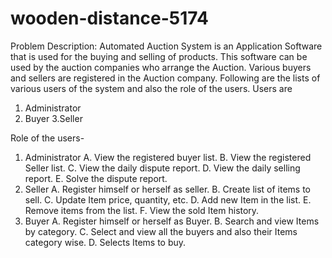 # wooden-distance-5174

Problem Description:
Automated Auction System is an Application Software that is used for the buying and selling of products. This software can be used by the auction companies  who arrange the Auction. Various buyers and sellers are registered in the Auction company. Following are the lists of various users of the system and also the role of the users.
Users are
1. Administrator
2. Buyer
3.Seller

Role of the users-
1. Administrator
A. View the registered buyer list.
B. View the registered Seller list.
C. View the daily dispute report.
D. View the daily selling report.
E. Solve the dispute report.
2. Seller
A. Register himself or herself as seller.
B. Create list of items to sell.
C. Update Item price, quantity, etc.
D. Add new Item in the list.
E. Remove items from the list.
F. View the sold Item history.
3. Buyer
A. Register himself or herself as Buyer.
B. Search and view Items by category.
C. Select and view all the buyers and also their Items category wise.
D. Selects Items to buy.

